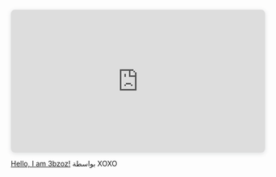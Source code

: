 <div style="position: relative; width: 100%; height: 0; padding-top: 56.2225%;
 padding-bottom: 0; box-shadow: 0 2px 8px 0 rgba(63,69,81,0.16); margin-top: 1.6em; margin-bottom: 0.9em; overflow: hidden;
 border-radius: 8px; will-change: transform;">
  <iframe loading="lazy" style="position: absolute; width: 100%; height: 100%; top: 0; left: 0; border: none; padding: 0;margin: 0;"
    src="https://www.canva.com/design/DAGTw7otPaY/44qULLJXT00pXCu7tqjybA/view?embed" allowfullscreen="allowfullscreen" allow="fullscreen">
  </iframe>
</div>
<a href="https:&#x2F;&#x2F;www.canva.com&#x2F;design&#x2F;DAGTw7otPaY&#x2F;44qULLJXT00pXCu7tqjybA&#x2F;view?utm_content=DAGTw7otPaY&amp;utm_campaign=designshare&amp;utm_medium=embeds&amp;utm_source=link" target="_blank" rel="noopener">Hello, I am 3bzoz!</a> بواسطة XOXO
